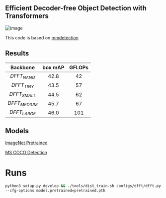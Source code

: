 ## Efficient Decoder-free  Object Detection with Transformers
![image](https://github.com/Anonymous-px/ID2445_DFFT/blob/main/DFFT_wholenet.jpg)

This code is based on [mmdetection](https://github.com/open-mmlab/mmdetection)

## Results 
| Backbone | box mAP | GFLOPs |
| :----: | :----: | :----: |
| $DFFT_{NANO}$ | 42.8 | 42 |
| $DFFT_{TINY}$ | 43.5 | 57 |
| $DFFT_{SMALL}$ | 44.5 | 62 |
| $DFFT_{MEDIUM}$ | 45.7 | 67 | 
| $DFFT_{LARGE}$ | 46.0 | 101 |

## Models
[ImageNet Pretrained](https://drive.google.com/drive/folders/1_uOAf6wvGhsIsPlHfQ635jY3SVgyZ2cu?usp=sharing)

[MS COCO Detection](https://drive.google.com/drive/folders/17ZQ57eu11beaHIR9oN-yI_CkAmOupGQo?usp=sharing)

# Runs
```bash
python3 setup.py develop && ./tools/dist_train.sh configs/dfft/dfft.py [num_gpus] \
--cfg-options model.pretrained=pretrained.pth
```

